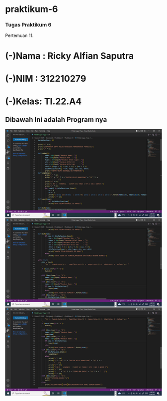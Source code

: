 # praktikum-6


### Tugas Praktikum 6 
Pertemuan 11.
# (-)Nama : Ricky Alfian Saputra
# (-)NIM  : 312210279
# (-)Kelas: TI.22.A4

## Dibawah Ini adalah Program nya
![](SS/Screenshot%20(30).png)
![](SS/Screenshot%20(31).png)
![](SS/Screenshot%20(32).png)
